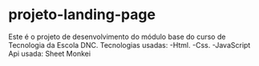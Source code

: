 # projeto-landing-page
Este é o projeto de desenvolvimento do módulo base do curso de Tecnologia da Escola DNC.
Tecnologias usadas:
-Html.
-Css.
-JavaScript
Api usada:
Sheet Monkei
